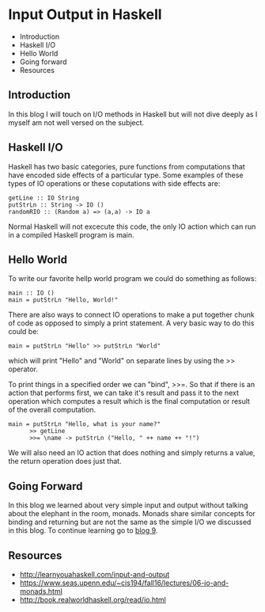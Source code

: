 # Input Output in Haskell  

* Introduction
* Haskell I/O
* Hello World
* Going forward
* Resources

## Introduction
In this blog I will touch on I/O methods in Haskell but will not dive deeply as I myself am not well versed on the subject.

## Haskell I/O
Haskell has two basic categories, pure functions from computations that have encoded side effects of a particular type. Some examples of these types of IO operations or these coputations with side effects are:

    getLine :: IO String
    putStrLn :: String -> IO ()
    randomRIO :: (Random a) => (a,a) -> IO a
    
Normal Haskell will not excecute this code, the only IO action which can run in a compiled Haskell program is main.

## Hello World
To write our favorite hellp world program we could do something as follows:

    main :: IO ()
    main = putStrLn "Hello, World!"
  
There are also ways to connect IO operations to make a put together chunk of code as opposed to simply a print statement. A very basic way to do this could be:

    main = putStrLn "Hello" >> putStrLn "World"
    
which will print "Hello" and "World" on separate lines by using the >> operator.

To print things in a specified order we can "bind", >>=. So that if there is an action that performs first, we can take it's result and pass it to the next operation which computes a result which is the final computation or result of the overall computation.

    main = putStrLn "Hello, what is your name?"
          >> getLine
          >>= \name -> putStrLn ("Hello, " ++ name ++ "!")

We will also need an IO action that does nothing and simply returns a value, the return operation does just that. 

## Going Forward
In this blog we learned about very simple input and output without talking about the elephant in the room, monads. Monads share similar concepts for binding and returning but are not the same as the simple I/O we discussed in this blog. To continue learning go to [blog 9](Blog9.md).

## Resources
* http://learnyouahaskell.com/input-and-output
* https://www.seas.upenn.edu/~cis194/fall16/lectures/06-io-and-monads.html
* http://book.realworldhaskell.org/read/io.html

